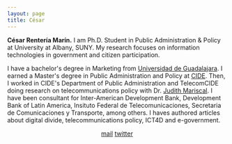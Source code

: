 ```yaml
---
layout: page
title: César
---
```


**César Rentería Marín.** I am Ph.D. Student in Public Administration & Policy at University at Albany, SUNY. My research focuses on information technologies in government and citizen participation.

I have a bachelor's degree in Marketing from [Universidad de Guadalajara](http://www.udg.mx/). I earned a Master's degree in Public Administration and Policy at [CIDE](https://www.cide.edu/). Then, I worked in CIDE's Department of Public Administration and TelecomCIDE doing research on telecommunications policy with Dr. [Judith Mariscal](http://cide.academia.edu/JudithMariscal). I have been consultant for Inter-American Development Bank, Development Bank of Latin America, Insituto Federal de Telecomunicaciones, Secretaria de Comunicaciones y Transporte, among others. I haves authored articles about digital divide, telecommunications policy, ICT4D and e-government.

<center>
<i class="fas fa-at"></i><a href = "mailto: crenteria@albany.edu">mail</a>
<i class="fab fa-twitter"></i><a href = "https://twitter.com/crenteriama">twitter</a>
</center>
